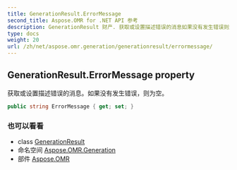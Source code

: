```yaml
---
title: GenerationResult.ErrorMessage
second_title: Aspose.OMR for .NET API 参考
description: GenerationResult 财产. 获取或设置描述错误的消息如果没有发生错误则为空
type: docs
weight: 20
url: /zh/net/aspose.omr.generation/generationresult/errormessage/
---
```

## GenerationResult.ErrorMessage property

获取或设置描述错误的消息。如果没有发生错误，则为空。

```csharp
public string ErrorMessage { get; set; }
```

### 也可以看看

* class [GenerationResult](../)
* 命名空间 [Aspose.OMR.Generation](../../generationresult/)
* 部件 [Aspose.OMR](../../../)


